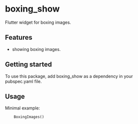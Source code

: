 # boxing_show

 Flutter widget for boxing images.

## Features

 - showing boxing images.

## Getting started

To use this package, add boxing_show as a dependency in your pubspec.yaml file.

## Usage

Minimal example:

```dart
    BoxingImages()
```



